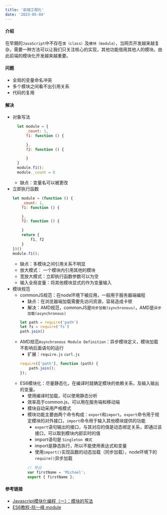 ```yaml
---
title: '前端工程化'
date: '2023-05-04'
---
```

<!--
 * @Author: xinyue
 * @Date: 2023-05-04 15:12:26
 * @Description: 
-->
#### 介绍
在早期的`JavaScript`中不存在`类（class）`及`模块（module）`，当网页开发越来越复杂，需要一种方法可以让我们只关注核心的实现，其他功能借用其他人的模块。由此前端的模块化开发越来越重要。

#### 问题
+ 全局的变量命名冲突
+ 多个模块之间看不出引用关系
+ 代码的复用

#### 解决
+ 对象写法
  ```javascript
    let module = {
        _count: 1,
        f1: function () {

        },
        f2: function () {

        }
    }
    module.f1();
    module._count = 0
  ```
  + 缺点：变量名可以被更改
+ 立即执行函数
    ```javascript
    let module = (function () {
        _count: 1,
        f1: function () {

        },
        f2: function () {

        }
        return {
            f1, f2
        }
    })()
    module.f1();
  ```
  + 缺点：多模块之间引用关系不明显
  + 放大模式： 一个模块内引用其他的模块
  + 宽放大模式：立即执行函数参数可以为空
  + 输入全局变量：将其他模块显式的作为变量输入
+ 模块规范
  + commonJS规范：在node环境下被应用，一般用于服务器端编程
    + 缺点：在浏览器端加载需要先访问资源，容易造成卡顿
    + 解决：AMD规范，commonJS是`同步加载(synchronous)`，AMD是`异步加载(asynchronous)`
    ```javascript
    let path = require('path')
    let fs = require('fs')
    path.join()
    ```
  + AMD规范`Asynchronous Module Definition`：异步模块定义，模块加载不影响后面语句的运行
    + 扩展：`require.js` `curl.js`
    ```javascript
    require(['path'], function (path) {
        path.join();
    });
    ```
   + ES6模块化：尽量静态化，在编译时就确定模块的依赖关系，及输入输出的变量。
     + 使用编译时加载，可以使用静态分析
     + 效率高于common.js，可以用在服务端和移动端
     + 模块自动采用严格模式
     + 模块功能主要由两个命令构成：`export`和`import`。`export`命令用于规定模块的对外接口，`import`命令用于输入其他模块提供的功能
       + `export`语句输出的接口，与其对应的值是动态绑定关系，即通过该接口，可以取到模块内部实时的值
       + import语句是 `Singleton 模式`
       + import是静态执行，所以不能使用表达式和变量
       + 使用`import()`实现函数的动态加载（同步加载），node环境下的`require()`异步加载
        ```javascript
        // 导出
        var firstName = 'Michael';
        export { firstName };

        ```
#### 参考链接
+ [Javascript模块化编程（一）：模块的写法](https://www.ruanyifeng.com/blog/2012/10/javascript_module.html)
+ [ES6教程-阮一峰 module](https://es6.ruanyifeng.com/#docs/module)